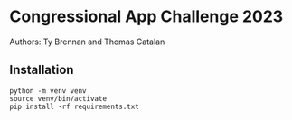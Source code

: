 # Congressional App Challenge 2023

Authors: Ty Brennan and Thomas Catalan

## Installation

```(bash)
python -m venv venv
source venv/bin/activate
pip install -rf requirements.txt
```
